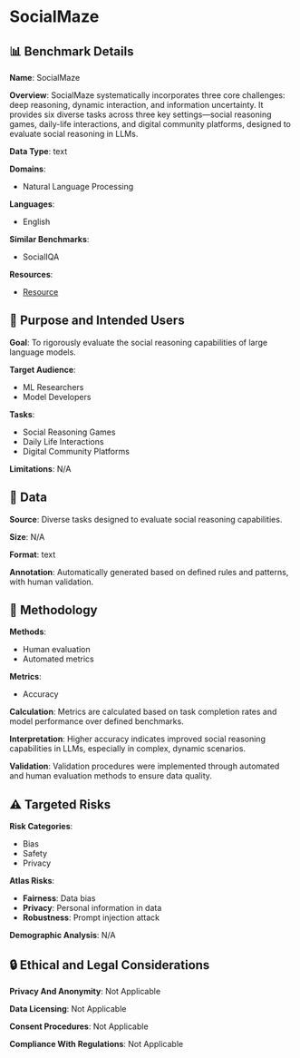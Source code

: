 # SocialMaze

## 📊 Benchmark Details

**Name**: SocialMaze

**Overview**: SocialMaze systematically incorporates three core challenges: deep reasoning, dynamic interaction, and information uncertainty. It provides six diverse tasks across three key settings—social reasoning games, daily-life interactions, and digital community platforms, designed to evaluate social reasoning in LLMs.

**Data Type**: text

**Domains**:
- Natural Language Processing

**Languages**:
- English

**Similar Benchmarks**:
- SocialIQA

**Resources**:
- [Resource](https://huggingface.co/datasets/MBZUAI/SocialMaze)

## 🎯 Purpose and Intended Users

**Goal**: To rigorously evaluate the social reasoning capabilities of large language models.

**Target Audience**:
- ML Researchers
- Model Developers

**Tasks**:
- Social Reasoning Games
- Daily Life Interactions
- Digital Community Platforms

**Limitations**: N/A

## 💾 Data

**Source**: Diverse tasks designed to evaluate social reasoning capabilities.

**Size**: N/A

**Format**: text

**Annotation**: Automatically generated based on defined rules and patterns, with human validation.

## 🔬 Methodology

**Methods**:
- Human evaluation
- Automated metrics

**Metrics**:
- Accuracy

**Calculation**: Metrics are calculated based on task completion rates and model performance over defined benchmarks.

**Interpretation**: Higher accuracy indicates improved social reasoning capabilities in LLMs, especially in complex, dynamic scenarios.

**Validation**: Validation procedures were implemented through automated and human evaluation methods to ensure data quality.

## ⚠️ Targeted Risks

**Risk Categories**:
- Bias
- Safety
- Privacy

**Atlas Risks**:
- **Fairness**: Data bias
- **Privacy**: Personal information in data
- **Robustness**: Prompt injection attack

**Demographic Analysis**: N/A

## 🔒 Ethical and Legal Considerations

**Privacy And Anonymity**: Not Applicable

**Data Licensing**: Not Applicable

**Consent Procedures**: Not Applicable

**Compliance With Regulations**: Not Applicable
